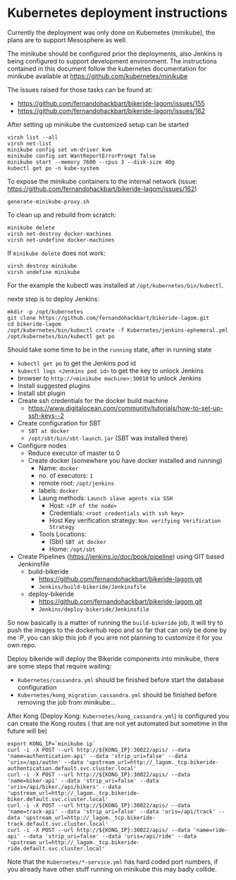 # Kubernetes deployment instructions

Currently the deployment was only done on Kubernetes (minikube), the plans are to support Mesosphere as well.

The minikube should be configured prior the deployments, also Jenkins is being configured to support development environment. The instructions contained in this document follow the kubernetes documentation for minikube available at 
https://github.com/kubernetes/minikube

The issues raised for those tasks can be found at:
* https://github.com/fernandohackbart/bikeride-lagom/issues/155
* https://github.com/fernandohackbart/bikeride-lagom/issues/162

After setting up minikube the customized setup can be started

```
virsh list --all
virsh net-list
minikube config set vm-driver kvm
minikube config set WantReportErrorPrompt false
minikube start --memory 7600 --cpus 3 --disk-size 40g
kubectl get po -n kube-system
```

To expose the minikube containers to the internal network  (issue:
https://github.com/fernandohackbart/bikeride-lagom/issues/162)

```
generate-minikube-proxy.sh
```


To clean up and rebuild from scratch:
```
minikube delete
virsh net-destroy docker-machines
virsh net-undefine docker-machines
```

If `minikube delete` does not work:
```
virsh destroy minikube
virsh undefine minikube
```

For the example the kubectl was installed at `/opt/kubernetes/bin/kubectl`.

nexte step is to deploy Jenkins:
```
mkdir -p /opt/kubernetes
git clone https://github.com/fernandohackbart/bikeride-lagom.git
cd bikeride-lagom
/opt/kubernetes/bin/kubectl create -f Kubernetes/jenkins-ephemeral.yml
/opt/kubernetes/bin/kubectl get po
```

Should take some time to be in the `running` state, after in running state

* `kubectl get po` to get the Jenkins pod id
* `kubectl logs <Jenkins pod id>` to get the key to unlock Jenkins
* browser to `http://<minikube machine>:30010` to unlock Jenkins
* Install suggested plugins
* Install sbt plugin
* Create ssh credentials for the docker build machine
  * https://www.digitalocean.com/community/tutorials/how-to-set-up-ssh-keys--2
* Create configuration for SBT
  * `SBT at docker`
  * `/opt/sbt/bin/sbt-launch.jar` (SBT was installed there)
* Configure nodes
  * Reduce executor of master to 0
  * Create docker (somewhere you have docker installed and running)
    * Name: `docker`
    * no. of executors: `1`
    * remote root: `/opt/jenkins`
    * labels: `docker`
    * Laung methods: `Launch slave agents via SSH`
      * Host: `<IP of the node>`
      * Credentials:  `<root credentials with ssh key>`
      * Host Key verification strategy: `Non verifying Verification Strategy`
    * Tools Locations:
      * (Sbt) `SBT at docker`
      * Home: `/opt/sbt`
* Create Pipelines (https://jenkins.io/doc/book/pipeline) using GIT based Jenkinsfile
  * build-bikeride
    * https://github.com/fernandohackbart/bikeride-lagom.git
    * `Jenkins/build-bikeride/Jenkinsfile`
  * deploy-bikeride
    * https://github.com/fernandohackbart/bikeride-lagom.git
    * `Jenkins/deploy-bikeride/Jenkinsfile`

So now basically is a matter of running the `build-bikeride` job, it will try to push the images to the dockerhub repo and so far that can only be done by me :P, you can skip this job if you arre not planning to customize it for you own repo.

Deploy bikeride will deploy the Bikeride components into minikube, there are some steps that require waiting:
* `Kubernetes/cassandra.yml` should be finished before start the database configuration
* `Kubernetes/kong_migration_cassandra.yml` should be finished before removing the job from minikube...
 
After Kong (Deploy Kong: `Kubernetes/kong_cassandra.yml`) is configured you can create the Kong routes ( that are not yet automated but sometime in  the future will be)

```
export KONG_IP=`minikube ip`
curl -i -X POST --url http://${KONG_IP}:30022/apis/ --data 'name=authentication-api' --data 'strip_uri=false' --data 'uris=/api/authn' --data 'upstream_url=http://_lagom._tcp.bikeride-authentication.default.svc.cluster.local'
curl -i -X POST --url http://${KONG_IP}:30022/apis/ --data 'name=biker-api' --data 'strip_uri=false' --data 'uris=/api/biker,/api/bikers' --data 'upstream_url=http://_lagom._tcp.bikeride-biker.default.svc.cluster.local'
curl -i -X POST --url http://${KONG_IP}:30022/apis/ --data 'name=track-api' --data 'strip_uri=false' --data 'uris=/api/track' --data 'upstream_url=http://_lagom._tcp.bikeride-track.default.svc.cluster.local'
curl -i -X POST --url http://${KONG_IP}:30022/apis/ --data 'name=ride-api' --data 'strip_uri=false' --data 'uris=/api/ride' --data 'upstream_url=http://_lagom._tcp.bikeride-ride.default.svc.cluster.local'
```

Note that the `Kubernetes/*-service.yml` has hard coded port numbers, if you already have other stuff running on minikube this may badly collide.

